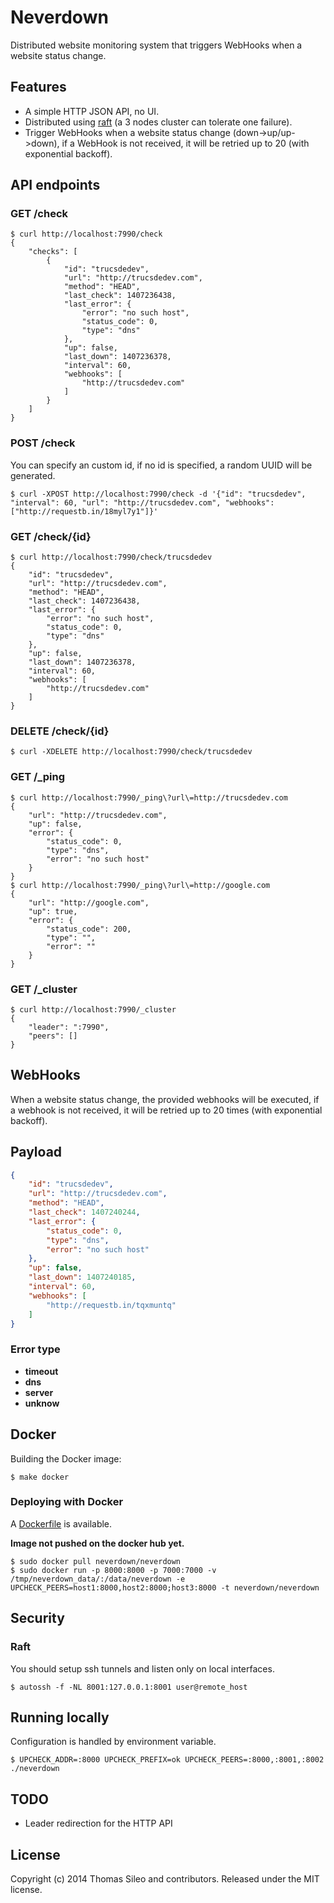 # Neverdown

Distributed website monitoring system that triggers WebHooks when a website status change.

## Features

- A simple HTTP JSON API, no UI.
- Distributed using [raft](https://github.com/hashicorp/raft) (a 3 nodes cluster can tolerate one failure).
- Trigger WebHooks when a website status change (down->up/up->down), if a WebHook is not received, it will be retried up to 20 (with exponential backoff).

## API endpoints

### GET /check

```console
$ curl http://localhost:7990/check
{
    "checks": [
        {
            "id": "trucsdedev",
            "url": "http://trucsdedev.com",
            "method": "HEAD",
            "last_check": 1407236438,
            "last_error": {
                "error": "no such host",
                "status_code": 0,
                "type": "dns"
            },
            "up": false,
            "last_down": 1407236378,
            "interval": 60,
            "webhooks": [
                "http://trucsdedev.com"
            ]
        }
    ]
}
```

### POST /check

You can specify an custom id, if no id is specified, a random UUID will be generated.

```console
$ curl -XPOST http://localhost:7990/check -d '{"id": "trucsdedev", "interval": 60, "url": "http://trucsdedev.com", "webhooks":["http://requestb.in/18myl7y1"]}'
```

### GET /check/{id}

```console
$ curl http://localhost:7990/check/trucsdedev
{
    "id": "trucsdedev",
    "url": "http://trucsdedev.com",
    "method": "HEAD",
    "last_check": 1407236438,
    "last_error": {
        "error": "no such host",
        "status_code": 0,
        "type": "dns"
    },
    "up": false,
    "last_down": 1407236378,
    "interval": 60,
    "webhooks": [
        "http://trucsdedev.com"
    ]
}
```

### DELETE /check/{id}

```console
$ curl -XDELETE http://localhost:7990/check/trucsdedev
```

### GET /_ping

```console
$ curl http://localhost:7990/_ping\?url\=http://trucsdedev.com
{
    "url": "http://trucsdedev.com",
    "up": false,
    "error": {
        "status_code": 0,
        "type": "dns",
        "error": "no such host"
    }
}
$ curl http://localhost:7990/_ping\?url\=http://google.com
{
    "url": "http://google.com",
    "up": true,
    "error": {
        "status_code": 200,
        "type": "",
        "error": ""
    }
}
```

### GET /_cluster

```console
$ curl http://localhost:7990/_cluster
{
    "leader": ":7990", 
    "peers": []
}
```

## WebHooks

When a website status change, the provided webhooks will be executed,
if a webhook is not received, it will be retried up to 20 times (with exponential backoff).

## Payload

```json
{
    "id": "trucsdedev",
    "url": "http://trucsdedev.com",
    "method": "HEAD",
    "last_check": 1407240244,
    "last_error": {
        "status_code": 0,
        "type": "dns",
        "error": "no such host"
    },
    "up": false,
    "last_down": 1407240185,
    "interval": 60,
    "webhooks": [
        "http://requestb.in/tqxmuntq"
    ]
}
```

### Error type

- **timeout**
- **dns**
- **server**
- **unknow**

## Docker

Building the Docker image:

```console
$ make docker
```

### Deploying with Docker

A [Dockerfile](.docker/Dockerfile) is available.

**Image not pushed on the docker hub yet.**

```console
$ sudo docker pull neverdown/neverdown
$ sudo docker run -p 8000:8000 -p 7000:7000 -v /tmp/neverdown_data/:/data/neverdown -e UPCHECK_PEERS=host1:8000,host2:8000;host3:8000 -t neverdown/neverdown
```
## Security

### Raft

You should setup ssh tunnels and listen only on local interfaces.

```console
$ autossh -f -NL 8001:127.0.0.1:8001 user@remote_host
```

## Running locally

Configuration is handled by environment variable.

```console
$ UPCHECK_ADDR=:8000 UPCHECK_PREFIX=ok UPCHECK_PEERS=:8000,:8001,:8002 ./neverdown
```

## TODO

- Leader redirection for the HTTP API

## License

Copyright (c) 2014 Thomas Sileo and contributors. Released under the MIT license.

